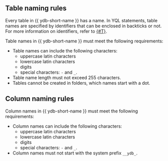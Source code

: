 ## Table naming rules

Every table in {{ ydb-short-name }} has a name. In YQL statements, table names are specified by identifiers that can be enclosed in backticks or not. For more information on identifiers, refer to [{#T}](../../../yql/reference/syntax/lexer.md#keywords-and-ids).

Table names in {{ ydb-short-name }} must meet the following requirements:

- Table names can include the following characters:
    - uppercase latin characters
    - lowercase latin characters
    - digits
    - special characters: `-` and `_`.
- Table name length must not exceed 255 characters.
- Tables cannot be created in folders, which names start with a dot.

## Column naming rules

Column names in {{ ydb-short-name }} must meet the following requirements:

- Column names can include the following characters:
    - uppercase latin characters
    - lowercase latin characters
    - digits
    - special characters: `-` and `_`.
- Column names must not start with the system prefix `__ydb_`.

